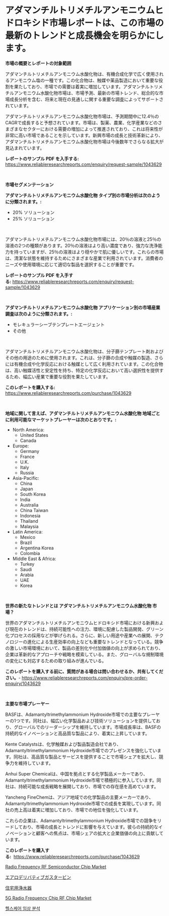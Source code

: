<p><h1>アダマンチルトリメチルアンモニウムヒドロキシド市場レポートは、この市場の最新のトレンドと成長機会を明らかにします。</h1></p><p><strong>市場の概要とレポートの対象範囲</strong></p>
<p><p>アダマンチルトリメチルアンモニウム水酸化物は、有機合成化学で広く使用されるアンモニウム塩の一種です。この化合物は、触媒や薬品製造において重要な役割を果たしており、市場での需要は着実に増加しています。アダマンチルトリメチルアンモニウム水酸化物市場は、市場予測、最新の市場トレンド、総合的な市場成長分析を含む、将来と現在の見通しに関する重要な調査によってサポートされています。</p><p>アダマンチルトリメチルアンモニウム水酸化物市場は、予測期間中に12.4％のCAGRで成長すると予想されています。市場は、製薬、農業、化学産業などのさまざまなセクターにおける需要の増加によって推進されており、これは将来性が非常に高い市場であることを示しています。新興市場の成長と技術革新により、アダマンチルトリメチルアンモニウム水酸化物市場は今後数年でさらなる拡大が見込まれています。</p></p>
<p><strong>レポートのサンプル PDF を入手する:</strong> <a href="https://www.reliableresearchreports.com/enquiry/request-sample/1043629">https://www.reliableresearchreports.com/enquiry/request-sample/1043629</a></p>
<p>&nbsp;</p>
<p><strong>市場セグメンテーション</strong></p>
<p><strong>アダマンチルトリメチルアンモニウム水酸化物 タイプ別の市場分析は次のように分類されます。:</strong></p>
<p><ul><li>20% ソリューション</li><li>25% ソリューション</li></ul></p>
<p>&nbsp;</p>
<p><p>アダマンチルトリメチルアンモニウム水酸化物市場には、20％の溶液と25％の溶液の2つの種類があります。20％の溶液はより高い濃度であり、強力な洗浄能力を持っていますが、25％の溶液はより穏やかで肌に優しいです。これらの市場は、清潔な状態を維持するためにさまざまな産業で利用されています。消費者のニーズや使用環境に応じて適切な製品を選択することが重要です。</p></p>
<p><strong>レポートのサンプル PDF を入手する:</strong>&nbsp;<a href="https://www.reliableresearchreports.com/enquiry/request-sample/1043629">https://www.reliableresearchreports.com/enquiry/request-sample/1043629</a></p>
<p>&nbsp;</p>
<p><strong> アダマンチルトリメチルアンモニウム水酸化物 アプリケーション別の市場産業調査は次のように分類されます。:</strong></p>
<p><ul><li>モレキュラーシーブテンプレートエージェント</li><li>その他</li></ul></p>
<p>&nbsp;</p>
<p><p>アダマンチルトリメチルアンモニウム水酸化物は、分子篩テンプレート剤およびその他の用途のために使用されます。これは、分子篩の合成や触媒の製造、さらには有機合成や化学反応における触媒として広く利用されています。この化合物は、高い触媒活性と安定性を持ち、特定の化学反応において高い選択性を提供するため、幅広い産業で重要な役割を果たしています。</p></p>
<p><strong>このレポートを購入する:</strong>&nbsp; <a href="https://www.reliableresearchreports.com/purchase/1043629">https://www.reliableresearchreports.com/purchase/1043629</a></p>
<p>&nbsp;</p>
<p><strong>地域に関して言えば、アダマンチルトリメチルアンモニウム水酸化物 地域ごとに利用可能なマーケットプレーヤーは次のとおりです。:</strong></p>
<p><ul>
    <li>
        North America:
        <ul>
            <li>United States</li>
            <li>Canada</li>
        </ul>
    </li>
    <li>
        Europe:
        <ul>
            <li>Germany</li>
            <li>France</li>
            <li>U.K.</li>
            <li>Italy</li>
            <li>Russia</li>
        </ul>
    </li>
    <li>
        Asia-Pacific:
        <ul>
            <li>China</li>
            <li>Japan</li>
            <li>South Korea</li>
            <li>India</li>
            <li>Australia</li>
            <li>China Taiwan</li>
            <li>Indonesia</li>
            <li>Thailand</li>
            <li>Malaysia</li>
        </ul>
    </li>
    <li>
        Latin America:
        <ul>
            <li>Mexico</li>
            <li>Brazil</li>
            <li>Argentina Korea</li>
            <li>Colombia</li>
        </ul>
    </li>
    <li>
        Middle East & Africa:
        <ul>
            <li>Turkey</li>
            <li>Saudi</li>
            <li>Arabia</li>
            <li>UAE</li>
            <li>Korea</li>
        </ul>
    </li>
    </ul></p>
<p>&nbsp;</p>
<p><strong>世界の新たなトレンドとは アダマンチルトリメチルアンモニウム水酸化物 市場？</strong></p>
<p><p>世界のアダマンチルトリメチルアンモニウムヒドロキシド市場における新興および現在のトレンドは、持続可能性への注力、環境に配慮した製品開発、グリーン化プロセスの採用などが挙げられる。さらに、新しい用途や産業への展開、テクノロジーの進化による生産効率の向上なども重要なトレンドとなっている。競争の激しい市場環境において、製品の差別化や付加価値の向上が求められており、企業は革新的なアプローチや戦略を模索している。また、グローバルな規制環境の変化にも対応するための取り組みが進んでいる。</p></p>
<p><strong>このレポートを購入する前に、質問がある場合は問い合わせるか、共有してください。</strong>- <a href="https://www.reliableresearchreports.com/enquiry/pre-order-enquiry/1043629">https://www.reliableresearchreports.com/enquiry/pre-order-enquiry/1043629</a></p>
<p>&nbsp;</p>
<p><strong>主要な市場プレーヤー</strong></p>
<p><p>BASFは、Adamantyltrimethylammonium Hydroxide市場での主要なプレーヤーの1つです。同社は、幅広い化学製品および技術ソリューションを提供しており、グローバルでのリーダーシップを維持しています。市場成長率は、BASFの持続的なイノベーションと高品質な製品により、着実に上昇しています。</p><p>Kente Catalystsは、化学触媒および製品製造会社であり、Adamantyltrimethylammonium Hydroxide市場でのプレゼンスを強化しています。同社は、高品質な製品とサービスを提供することで市場シェアを拡大し、競争力を維持しています。</p><p>Anhui Super Chemicalは、中国を拠点とする化学製品メーカーであり、Adamantyltrimethylammonium Hydroxide市場で積極的に参入しています。同社は、持続可能な成長戦略を展開しており、市場での存在感を高めています。</p><p>Yancheng FineChemは、アジア地域での化学製品の主要メーカーであり、Adamantyltrimethylammonium Hydroxide市場での成長を実現しています。同社の売上高は着実に増加しており、市場での地位を強化しています。</p><p>これらの企業は、Adamantyltrimethylammonium Hydroxide市場での競争をリードしており、市場の成長とトレンドに影響を与えています。彼らの持続的なイノベーションと顧客への焦点は、市場シェアの拡大と企業価値の向上に貢献しています。</p></p>
<p><strong>このレポートを購入する:</strong>&nbsp;&nbsp;<a href="https://www.reliableresearchreports.com/purchase/1043629">https://www.reliableresearchreports.com/purchase/1043629</a></p>
<p><p><a href="https://github.com/pgtimber/Market-Research-Report-List-2/blob/main/radio-frequency-rf-semiconductor-chip-market.md">Radio Frequency RF Semiconductor Chip Market</a></p><p><a href="https://github.com/schmahlson/Market-Research-Report-List-1/blob/main/113677715664.md">エアロデリバティブガスタービン</a></p><p><a href="https://github.com/zjkmgcs938405/Market-Research-Report-List-1/blob/main/720723515661.md">住宅用浄水器</a></p><p><a href="https://github.com/arionmp/Market-Research-Report-List-2/blob/main/5g-radio-frequency-chip-rf-chip-market.md">5G Radio Frequency Chip RF Chip Market</a></p><p><a href="https://github.com/KellyLyncyh543964/Market-Research-Report-List-1/blob/main/859421614356.md">헬스케어 임상 분석</a></p></p>